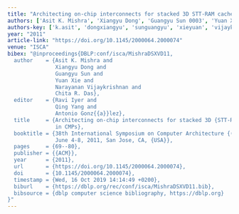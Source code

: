 ```yaml
---
title: "Architecting on-chip interconnects for stacked 3D STT-RAM caches in CMPs"
authors: ['Asit K. Mishra', 'Xiangyu Dong', 'Guangyu Sun 0003', 'Yuan Xie 0001', 'Narayanan Vijaykrishnan', 'Chita R. Das']
authors-key: ['k.asit', 'dongxiangyu', 'sunguangyu', 'xieyuan', 'vijaykrishnannarayanan', 'r.chita']
year: "2011"
article-link: "https://doi.org/10.1145/2000064.2000074"
venue: "ISCA"
bibex: "@inproceedings{DBLP:conf/isca/MishraDSXVD11,
  author    = {Asit K. Mishra and
               Xiangyu Dong and
               Guangyu Sun and
               Yuan Xie and
               Narayanan Vijaykrishnan and
               Chita R. Das},
  editor    = {Ravi Iyer and
               Qing Yang and
               Antonio Gonz{{a}}lez},
  title     = {Architecting on-chip interconnects for stacked 3D {STT-RAM} caches
               in CMPs},
  booktitle = {38th International Symposium on Computer Architecture {(ISCA} 2011),
               June 4-8, 2011, San Jose, CA, {USA}},
  pages     = {69--80},
  publisher = {{ACM}},
  year      = {2011},
  url       = {https://doi.org/10.1145/2000064.2000074},
  doi       = {10.1145/2000064.2000074},
  timestamp = {Wed, 16 Oct 2019 14:14:49 +0200},
  biburl    = {https://dblp.org/rec/conf/isca/MishraDSXVD11.bib},
  bibsource = {dblp computer science bibliography, https://dblp.org}
}"
---
```

